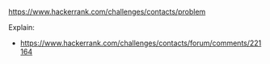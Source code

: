 https://www.hackerrank.com/challenges/contacts/problem

Explain:
- https://www.hackerrank.com/challenges/contacts/forum/comments/221164
